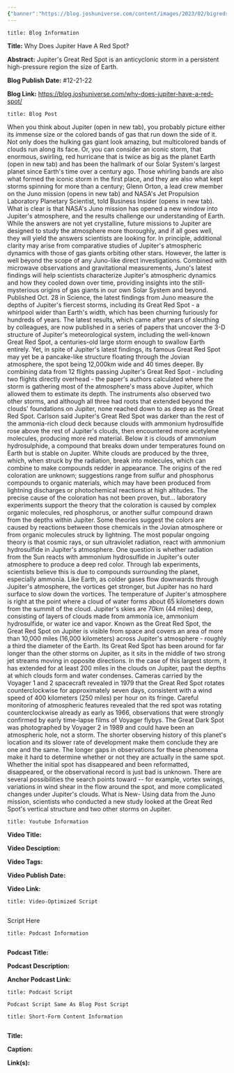 ```yaml
---
{"banner":"https://blog.joshuniverse.com/content/images/2023/02/bigredspot--1-.png","banner_x":0.5,"dg-publish":true,"permalink":"/blog/why-does-jupiter-have-a-red-spot/","dgPassFrontmatter":true,"noteIcon":"","created":"","updated":""}
---
```


```ad-info
title: Blog Information
```

**Title:** Why Does Jupiter Have A Red Spot?

**Abstract:** Jupiter's Great Red Spot is an anticyclonic storm in a persistent high-pressure region the size of Earth.

**Blog Publish Date:** #12-21-22

**Blog Link:** https://blog.joshuniverse.com/why-does-jupiter-have-a-red-spot/

```ad-abstract
title: Blog Post
```

When you think about Jupiter (open in new tab), you probably picture either its immense size or the colored bands of gas that run down the side of it. Not only does the hulking gas giant look amazing, but multicolored bands of clouds run along its face. Or, you can consider an iconic storm, that enormous, swirling, red hurricane that is twice as big as the planet Earth (open in new tab) and has been the hallmark of our Solar System's largest planet since Earth's time over a century ago.
Those whirling bands are also what formed the iconic storm in the first place, and they are also what kept storms spinning for more than a century; Glenn Orton, a lead crew member on the Juno mission (opens in new tab) and NASA's Jet Propulsion Laboratory Planetary Scientist, told Business Insider (opens in new tab).
What is clear is that NASA's Juno mission has opened a new window into Jupiter's atmosphere, and the results challenge our understanding of Earth. While the answers are not yet crystalline, future missions to Jupiter are designed to study the atmosphere more thoroughly, and if all goes well, they will yield the answers scientists are looking for. In principle, additional clarity may arise from comparative studies of Jupiter's atmospheric dynamics with those of gas giants orbiting other stars. However, the latter is well beyond the scope of any Juno-like direct investigations.
Combined with microwave observations and gravitational measurements, Juno's latest findings will help scientists characterize Jupiter's atmospheric dynamics and how they cooled down over time, providing insights into the still-mysterious origins of gas giants in our own Solar System and beyond. Published Oct. 28 in Science, the latest findings from Juno measure the depths of Jupiter's fiercest storms, including its Great Red Spot - a whirlpool wider than Earth's width, which has been churning furiously for hundreds of years. The latest results, which came after years of sleuthing by colleagues, are now published in a series of papers that uncover the 3-D structure of Jupiter's meteorological system, including the well-known Great Red Spot, a centuries-old large storm enough to swallow Earth entirely.
Yet, in spite of Jupiter's latest findings, its famous Great Red Spot may yet be a pancake-like structure floating through the Jovian atmosphere, the spot being 12,000km wide and 40 times deeper. By combining data from 12 flights passing Jupiter's Great Red Spot - including two flights directly overhead - the paper's authors calculated where the storm is gathering most of the atmosphere's mass above Jupiter, which allowed them to estimate its depth. The instruments also observed two other storms, and although all three had roots that extended beyond the clouds' foundations on Jupiter, none reached down to as deep as the Great Red Spot.
Carlson said Jupiter's Great Red Spot was darker than the rest of the ammonia-rich cloud deck because clouds with ammonium hydrosulfide rose above the rest of Jupiter's clouds, then encountered more acetylene molecules, producing more red material. Below it is clouds of ammonium hydrosulphide, a compound that breaks down under temperatures found on Earth but is stable on Jupiter. White clouds are produced by the three, which, when struck by the radiation, break into molecules, which can combine to make compounds redder in appearance.
The origins of the red coloration are unknown; suggestions range from sulfur and phosphorus compounds to organic materials, which may have been produced from lightning discharges or photochemical reactions at high altitudes. The precise cause of the coloration has not been proven, but... laboratory experiments support the theory that the coloration is caused by complex organic molecules, red phosphorus, or another sulfur compound drawn from the depths within Jupiter. Some theories suggest the colors are caused by reactions between those chemicals in the Jovian atmosphere or from organic molecules struck by lightning.
The most popular ongoing theory is that cosmic rays, or sun ultraviolet radiation, react with ammonium hydrosulfide in Jupiter's atmosphere. One question is whether radiation from the Sun reacts with ammonium hydrosulfide in Jupiter's outer atmosphere to produce a deep red color. Through lab experiments, scientists believe this is due to compounds surrounding the planet, especially ammonia.
Like Earth, as colder gases flow downwards through Jupiter's atmosphere, the vortices get stronger, but Jupiter has no hard surface to slow down the vortices. The temperature of Jupiter's atmosphere is right at the point where a cloud of water forms about 65 kilometers down from the summit of the cloud. Jupiter's skies are 70km (44 miles) deep, consisting of layers of clouds made from ammonia ice, ammonium hydrosulfide, or water ice and vapor.
Known as the Great Red Spot, the Great Red Spot on Jupiter is visible from space and covers an area of more than 10,000 miles (16,000 kilometers) across Jupiter's atmosphere - roughly a third the diameter of the Earth. Its Great Red Spot has been around for far longer than the other storms on Jupiter, as it sits in the middle of two strong jet streams moving in opposite directions. In the case of this largest storm, it has extended for at least 200 miles in the clouds on Jupiter, past the depths at which clouds form and water condenses.
Cameras carried by the Voyager 1 and 2 spacecraft revealed in 1979 that the Great Red Spot rotates counterclockwise for approximately seven days, consistent with a wind speed of 400 kilometers (250 miles) per hour on its fringe. Careful monitoring of atmospheric features revealed that the red spot was rotating counterclockwise already as early as 1966, observations that were strongly confirmed by early time-lapse films of Voyager flybys. The Great Dark Spot was photographed by Voyager 2 in 1989 and could have been an atmospheric hole, not a storm.
The shorter observing history of this planet's location and its slower rate of development make them conclude they are one and the same. The longer gaps in observations for these phenomena make it hard to determine whether or not they are actually in the same spot. Whether the initial spot has disappeared and been reformatted, disappeared, or the observational record is just bad is unknown.
There are several possibilities the search points toward -- for example, vortex swings, variations in wind shear in the flow around the spot, and more complicated changes under Jupiter's clouds. What is New- Using data from the Juno mission, scientists who conducted a new study looked at the Great Red Spot's vertical structure and two other storms on Jupiter.

```ad-info
title: Youtube Information
```

**Video Title:**

**Video Desciption:**

**Video Tags:**

**Video Publish Date:**

**Video Link:**

```ad-abstract
title: Video-Optimized Script


```

Script Here

```ad-info
title: Podcast Information


```

**Podcast Title:**

**Podcast Description:**

**Anchor Podcast Link:**

```ad-info
title: Podcast Script

Podcast Script Same As Blog Post Script

```


```ad-info
title: Short-Form Content Information


```

**Title:**

**Caption:**

**Link(s):**

